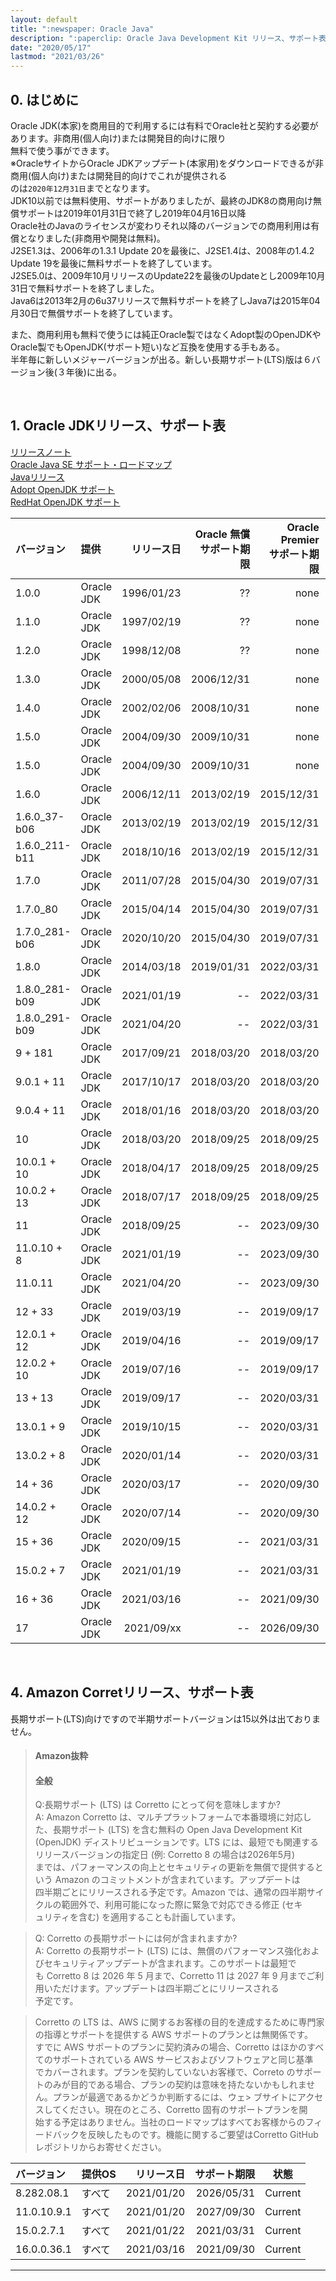 ```yaml
---
layout: default
title: ":newspaper: Oracle Java"
description: ":paperclip: Oracle Java Development Kit リリース、サポート表"
date: "2020/05/17"
lastmod: "2021/03/26"
---
```


## 0. はじめに

Oracle JDK(本家)を商用目的で利用するには有料でOracle社と契約する必要があります。非商用(個人向け)または開発目的向けに限り  
無料で使う事ができます。  
※OracleサイトからOracle JDKアップデート(本家用)をダウンロードできるが非商用(個人向け)または開発目的向けでこれが提供される  
のは`2020年12月31日`までとなります。  
JDK10以前では無料使用、サポートがありましたが、最終のJDK8の商用向け無償サポートは2019年01月31日で終了し2019年04月16日以降  
Oracle社のJavaのライセンスが変わりそれ以降のバージョンでの商用利用は有償となりました(非商用や開発は無料)。  
J2SE1.3は、2006年の1.3.1 Update 20を最後に、J2SE1.4は、2008年の1.4.2 Update 19を最後に無料サポートを終了しています。  
J2SE5.0は、2009年10月リリースのUpdate22を最後のUpdateとし2009年10月31日で無料サポートを終了しました。  
Java6は2013年2月の6u37リリースで無料サポートを終了しJava7は2015年04月30日で無償サポートを終了しています。  

また、商用利用も無料で使うには純正Oracle製ではなくAdopt製のOpenJDKやOracle製でもOpenJDK(サポート短い)など互換を使用する手もある。  
半年毎に新しいメジャーバージョンが出る。新しい長期サポート(LTS)版は６バージョン後(３年後)に出る。  

<br />

## 1. Oracle JDKリリース、サポート表

[リリースノート](https://www.oracle.com/technetwork/java/javase/jdk-relnotes-index-2162236.html)  
[Oracle Java SE サポート・ロードマップ](https://www.oracle.com/technetwork/jp/java/eol-135779-ja.html)  
[Javaリリース](https://www.java.com/ja/download/faq/release_dates.xml)  
[Adopt OpenJDK サポート](https://adoptopenjdk.net/support.html)  
[RedHat OpenJDK サポート](https://access.redhat.com/ja/articles/1457743)  

| バージョン         | 提供         |      リリース日 | Oracle 無償<br />サポート期限 | Oracle Premier<br />サポート期限 | Oracle Extended<br />サポート期限 |    状態    | LTS |
| :------------ | :--------- | ---------: | --------------------: | -------------------------: | --------------------------: | :------: | :-: |
| 1.0.0         | Oracle JDK | 1996/01/23 |                    ?? |                       none |                        none |  **End** |  -- |
| 1.1.0         | Oracle JDK | 1997/02/19 |                    ?? |                       none |                        none |  **End** |  -- |
| 1.2.0         | Oracle JDK | 1998/12/08 |                    ?? |                       none |                        none |  **End** |  -- |
| 1.3.0         | Oracle JDK | 2000/05/08 |            2006/12/31 |                       none |                        none |  **End** |  -- |
| 1.4.0         | Oracle JDK | 2002/02/06 |            2008/10/31 |                       none |                        none |  **End** |  -- |
| 1.5.0         | Oracle JDK | 2004/09/30 |            2009/10/31 |                       none |                        none |  **End** |  -- |
| 1.5.0         | Oracle JDK | 2004/09/30 |            2009/10/31 |                       none |                        none |  **End** |  -- |
| 1.6.0         | Oracle JDK | 2006/12/11 |            2013/02/19 |                 2015/12/31 |                  2018/12/31 |  **End** |  -- |
| 1.6.0_37-b06  | Oracle JDK | 2013/02/19 |            2013/02/19 |                 2015/12/31 |                  2018/12/31 |  **End** |  -- |
| 1.6.0_211-b11 | Oracle JDK | 2018/10/16 |            2013/02/19 |                 2015/12/31 |                  2018/12/31 |  **End** |  -- |
| 1.7.0         | Oracle JDK | 2011/07/28 |            2015/04/30 |                 2019/07/31 |                  2022/07/31 |    now   |  -- |
| 1.7.0_80      | Oracle JDK | 2015/04/14 |            2015/04/30 |                 2019/07/31 |                  2022/07/31 |  Current |  -- |
| 1.7.0_281-b06 | Oracle JDK | 2020/10/20 |            2015/04/30 |                 2019/07/31 |                  2022/07/31 |  Current |  -- |
| 1.8.0         | Oracle JDK | 2014/03/18 |            2019/01/31 |                 2022/03/31 |                  2030/12/31 |    now   |  -- |
| 1.8.0_281-b09 | Oracle JDK | 2021/01/19 |                    -- |                 2022/03/31 |                  2030/12/31 |  Current |  -- |
| 1.8.0_291-b09 | Oracle JDK | 2021/04/20 |                    -- |                 2022/03/31 |                  2030/12/31 |   Plans  |  -- |
| 9 + 181       | Oracle JDK | 2017/09/21 |            2018/03/20 |                 2018/03/20 |                        none |  **End** | non |
| 9.0.1 + 11    | Oracle JDK | 2017/10/17 |            2018/03/20 |                 2018/03/20 |                        none |  **End** | non |
| 9.0.4 + 11    | Oracle JDK | 2018/01/16 |            2018/03/20 |                 2018/03/20 |                        none |  **End** | non |
| 10            | Oracle JDK | 2018/03/20 |            2018/09/25 |                 2018/09/25 |                        none |  **End** | non |
| 10.0.1 + 10   | Oracle JDK | 2018/04/17 |            2018/09/25 |                 2018/09/25 |                        none |  **End** | non |
| 10.0.2 + 13   | Oracle JDK | 2018/07/17 |            2018/09/25 |                 2018/09/25 |                        none |  **End** | non |
| 11            | Oracle JDK | 2018/09/25 |                    -- |                 2023/09/30 |                  2026/09/30 |    now   | LTS |
| 11.0.10 + 8   | Oracle JDK | 2021/01/19 |                    -- |                 2023/09/30 |                  2026/09/30 |  Current | LTS |
| 11.0.11       | Oracle JDK | 2021/04/20 |                    -- |                 2023/09/30 |                  2026/09/30 |   Plans  | LTS |
| 12 + 33       | Oracle JDK | 2019/03/19 |                    -- |                 2019/09/17 |                        none |  **End** | non |
| 12.0.1 + 12   | Oracle JDK | 2019/04/16 |                    -- |                 2019/09/17 |                        none |  **End** | non |
| 12.0.2 + 10   | Oracle JDK | 2019/07/16 |                    -- |                 2019/09/17 |                        none |  **End** | non |
| 13 + 13       | Oracle JDK | 2019/09/17 |                    -- |                 2020/03/31 |                        none |  **End** | non |
| 13.0.1 + 9    | Oracle JDK | 2019/10/15 |                    -- |                 2020/03/31 |                        none |  **End** | non |
| 13.0.2 + 8    | Oracle JDK | 2020/01/14 |                    -- |                 2020/03/31 |                        none |  **End** | non |
| 14 + 36       | Oracle JDK | 2020/03/17 |                    -- |                 2020/09/30 |                        none |  **End** | non |
| 14.0.2 + 12   | Oracle JDK | 2020/07/14 |                    -- |                 2020/09/30 |                        none |  **End** | non |
| 15 + 36       | Oracle JDK | 2020/09/15 |                    -- |                 2021/03/31 |                        none |    now   | non |
| 15.0.2 + 7    | Oracle JDK | 2021/01/19 |                    -- |                 2021/03/31 |                        none |  Current | non |
| 16 + 36       | Oracle JDK | 2021/03/16 |                    -- |                 2021/09/30 |                        none |  Current | non |
| 17            | Oracle JDK | 2021/09/xx |                    -- |                 2026/09/30 |                  2029/09/30 | LTS Next | LTS |

<br />

## 4. Amazon Corretリリース、サポート表

長期サポート(LTS)向けですので半期サポートバージョンは15以外は出ておりません。  

> #### Amazon抜粋
>
> #### 全般
>
> Q:長期サポート (LTS) は Corretto にとって何を意味しますか?  
> A: Amazon Corretto は、マルチプラットフォームで本番環境に対応した、長期サポート (LTS) を含む無料の Open Java Development Kit  
> (OpenJDK) ディストリビューションです。LTS には、最短でも関連するリリースバージョンの指定日 (例: Corretto 8 の場合は2026年5月)  
> までは、パフォーマンスの向上とセキュリティの更新を無償で提供するという Amazon のコミットメントが含まれています。アップデートは  
> 四半期ごとにリリースされる予定です。Amazon では、通常の四半期サイクルの範囲外で、利用可能になった際に緊急で対応できる修正 (セキ  
> ュリティを含む) を適用することも計画しています。  

> Q: Corretto の長期サポートには何が含まれますか?  
> A: Corretto の長期サポート (LTS) には、無償のパフォーマンス強化およびセキュリティアップデートが含まれます。このサポートは最短で  
> も Corretto 8 は 2026 年 5 月まで、Corretto 11 は 2027 年 9 月までご利用いただけます。アップデートは四半期ごとにリリースされる  
> 予定です。  

> Corretto の LTS は、AWS に関するお客様の目的を達成するために専門家の指導とサポートを提供する AWS サポートのプランとは無関係です。  
> すでに AWS サポートのプランに契約済みの場合、Corretto はほかのすべてのサポートされている AWS サービスおよびソフトウェアと同じ基準  
> でカバーされます。プランを契約していないお客様で、Correto のサポートのみが目的である場合、プランの契約は意味を持たないかもしれませ  
> ん。プランが最適であるかどうか判断するには、ウェ> ブサイトにアクセスしてください。現在のところ、Corretto 固有のサポートプランを開  
> 始する予定はありません。当社のロードマップはすべてお客様からのフィードバックを反映したものです。機能に関するご要望はCorretto GitHub  
> レポジトリからお寄せください。  

| バージョン       | 提供OS           |      リリース日 |     サポート期限 |    状態   |
| :---------- | :------------- | ---------: | ---------: | :-----: |
| 8.282.08.1  | すべて            | 2021/01/20 | 2026/05/31 | Current |
| 11.0.10.9.1 | すべて            | 2021/01/20 | 2027/09/30 | Current |
| 15.0.2.7.1  | すべて            | 2021/01/22 | 2021/03/31 | Current |
| 16.0.0.36.1 | すべて            | 2021/03/16 | 2021/09/30 | Current |

* * *
